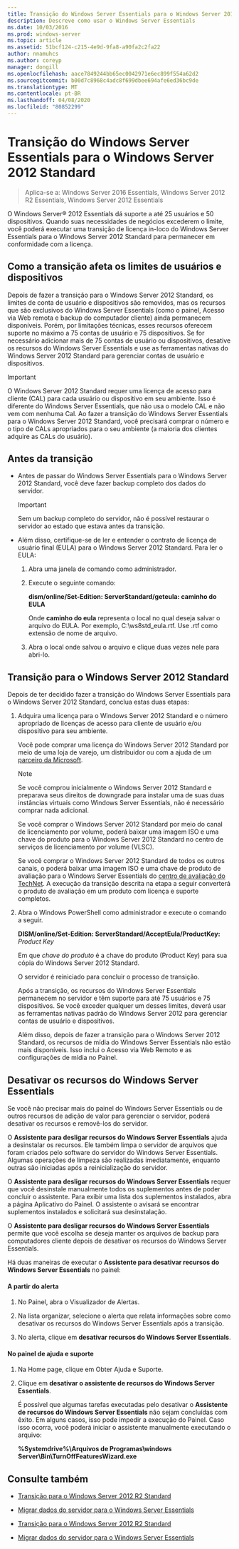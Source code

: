 ```yaml
---
title: Transição do Windows Server Essentials para o Windows Server 2012 Standard
description: Descreve como usar o Windows Server Essentials
ms.date: 10/03/2016
ms.prod: windows-server
ms.topic: article
ms.assetid: 51bcf124-c215-4e9d-9fa8-a90fa2c2fa22
author: nnamuhcs
ms.author: coreyp
manager: dongill
ms.openlocfilehash: aace7849244bb65ec0042971e6ec899f554a62d2
ms.sourcegitcommit: b00d7c8968c4adc8f699dbee694afe6ed36bc9de
ms.translationtype: MT
ms.contentlocale: pt-BR
ms.lasthandoff: 04/08/2020
ms.locfileid: "80852299"
---
```

# <a name="transition-from-windows-server-essentials-to-windows-server-2012-standard"></a>Transição do Windows Server Essentials para o Windows Server 2012 Standard

>Aplica-se a: Windows Server 2016 Essentials, Windows Server 2012 R2 Essentials, Windows Server 2012 Essentials

 O Windows Server&reg; 2012 Essentials dá suporte a até 25 usuários e 50 dispositivos. Quando suas necessidades de negócios excederem o limite, você poderá executar uma transição de licença in-loco do Windows Server Essentials para o Windows Server 2012 Standard para permanecer em conformidade com a licença.  
  
## <a name="how-the-transition-affects-user-and-device-limits"></a>Como a transição afeta os limites de usuários e dispositivos  
 Depois de fazer a transição para o Windows Server 2012 Standard, os limites de conta de usuário e dispositivos são removidos, mas os recursos que são exclusivos do Windows Server Essentials (como o painel, Acesso via Web remota e backup do computador cliente) ainda permanecem disponíveis. Porém, por limitações técnicas, esses recursos oferecem suporte no máximo a 75 contas de usuário e 75 dispositivos. Se for necessário adicionar mais de 75 contas de usuário ou dispositivos, desative os recursos do Windows Server Essentials e use as ferramentas nativas do Windows Server 2012 Standard para gerenciar contas de usuário e dispositivos.  
  
> [!IMPORTANT]
>   O Windows Server 2012 Standard requer uma licença de acesso para cliente (CAL) para cada usuário ou dispositivo em seu ambiente. Isso é diferente do Windows Server Essentials, que não usa o modelo CAL e não vem com nenhuma Cal.  Ao fazer a transição do Windows Server Essentials para o Windows Server 2012 Standard, você precisará comprar o número e o tipo de CALs apropriados para o seu ambiente (a maioria dos clientes adquire as CALs do usuário).  
  
## <a name="before-the-transition"></a>Antes da transição  
  
-   Antes de passar do Windows Server Essentials para o Windows Server 2012 Standard, você deve fazer backup completo dos dados do servidor.  
  
    > [!IMPORTANT]
    >  Sem um backup completo do servidor, não é possível restaurar o servidor ao estado que estava antes da transição.  
  
-   Além disso, certifique-se de ler e entender o contrato de licença de usuário final (EULA) para o Windows Server 2012 Standard. Para ler o EULA:  
  
    1.  Abra uma janela de comando como administrador.  
  
    2.  Execute o seguinte comando:  
  
         **dism/online/Set-Edition: ServerStandard/geteula: caminho do EULA**  
  
         Onde **caminho do eula** representa o local no qual deseja salvar o arquivo do EULA. Por exemplo, C:\ws8std_eula.rtf.  Use .rtf como extensão de nome de arquivo.  
  
    3.  Abra o local onde salvou o arquivo e clique duas vezes nele para abri-lo.  
  
## <a name="transition-to--windows-server-2012-standard"></a>Transição para o Windows Server 2012 Standard  
 Depois de ter decidido fazer a transição do Windows Server Essentials para o Windows Server 2012 Standard, conclua estas duas etapas:  
  
1. Adquira uma licença para o Windows Server 2012 Standard e o número apropriado de licenças de acesso para cliente de usuário e/ou dispositivo para seu ambiente.  
  
    Você pode comprar uma licença do Windows Server 2012 Standard por meio de uma loja de varejo, um distribuidor ou com a ajuda de um [parceiro da Microsoft](https://pinpoint.microsoft.com/SelectCulture.aspx).  
  
   > [!NOTE]
   >  Se você comprou inicialmente o Windows Server 2012 Standard e preparava seus direitos de downgrade para instalar uma de suas duas instâncias virtuais como Windows Server Essentials, não é necessário comprar nada adicional.  
   >   
   >  Se você comprar o Windows Server 2012 Standard por meio do canal de licenciamento por volume, poderá baixar uma imagem ISO e uma chave do produto para o Windows Server 2012 Standard no centro de serviços de licenciamento por volume (VLSC).  
   >   
   >  Se você comprar o Windows Server 2012 Standard de todos os outros canais, o poderá baixar uma imagem ISO e uma chave de produto de avaliação para o Windows Server Essentials do [centro de avaliação do TechNet](https://technet.microsoft.com/evalcenter/jj659306.aspx). A execução da transição descrita na etapa a seguir converterá o produto de avaliação em um produto com licença e suporte completos.  
  
2. Abra o Windows PowerShell como administrador e execute o comando a seguir.  
  
    **DISM/online/Set-Edition: ServerStandard/AcceptEula/ProductKey:** *Product Key*  
  
    Em que *chave do produto* é a chave do produto (Product Key) para sua cópia do Windows Server 2012 Standard.  
  
    O servidor é reiniciado para concluir o processo de transição.  
  
   Após a transição, os recursos do Windows Server Essentials permanecem no servidor e têm suporte para até 75 usuários e 75 dispositivos. Se você exceder qualquer um desses limites, deverá usar as ferramentas nativas padrão do Windows Server 2012 para gerenciar contas de usuário e dispositivos.  
  
   Além disso, depois de fazer a transição para o Windows Server 2012 Standard, os recursos de mídia do Windows Server Essentials não estão mais disponíveis. Isso inclui o Acesso via Web Remoto e as configurações de mídia no Painel.  
  
## <a name="turn-off--windows-server-essentials-features"></a>Desativar os recursos do Windows Server Essentials  
 Se você não precisar mais do painel do Windows Server Essentials ou de outros recursos de adição de valor para gerenciar o servidor, poderá desativar os recursos e removê-los do servidor.  
  
 O **Assistente para desligar recursos do Windows Server Essentials** ajuda a desinstalar os recursos. Ele também limpa o servidor de arquivos que foram criados pelo software do servidor do Windows Server Essentials.  Algumas operações de limpeza são realizadas imediatamente, enquanto outras são iniciadas após a reinicialização do servidor.  
  
 O **Assistente para desligar recursos do Windows Server Essentials** requer que você desinstale manualmente todos os suplementos antes de poder concluir o assistente. Para exibir uma lista dos suplementos instalados, abra a página Aplicativo do Painel. O assistente o avisará se encontrar suplementos instalados e solicitará sua desinstalação.  
  
 O **Assistente para desligar recursos do Windows Server Essentials** permite que você escolha se deseja manter os arquivos de backup para computadores cliente depois de desativar os recursos do Windows Server Essentials.  
  
 Há duas maneiras de executar o **Assistente para desativar recursos do Windows Server Essentials** no painel:  
  
#### <a name="from-the-alert"></a>A partir do alerta  
  
1.  No Painel, abra o Visualizador de Alertas.  
  
2.  Na lista organizar, selecione o alerta que relata informações sobre como desativar os recursos do Windows Server Essentials após a transição.  
  
3.  No alerta, clique em **desativar recursos do Windows Server Essentials**.  
  
#### <a name="from-the-get-help-and-support-pane"></a>No painel de ajuda e suporte  
  
1. Na Home page, clique em Obter Ajuda e Suporte.  
  
2. Clique em **desativar o assistente de recursos do Windows Server Essentials**.  
  
   É possível que algumas tarefas executadas pelo desativar o **Assistente de recursos do Windows Server Essentials** não sejam concluídas com êxito. Em alguns casos, isso pode impedir a execução do Painel. Caso isso ocorra, você poderá iniciar o assistente manualmente executando o arquivo:  
  
   **%Systemdrive%\Arquivos de Programas\windows Server\Bin\TurnOffFeaturesWizard.exe**  
  
## <a name="see-also"></a>Consulte também  
  

-   [Transição para o Windows Server 2012 R2 Standard](Transition-from-Windows-Server-2012-R2-Essentials-to-Windows-Server-2012-R2-Standard.md)  
  
-   [Migrar dados do servidor para o Windows Server Essentials](Migrate-Server-Data-to-Windows-Server-Essentials.md)

-   [Transição para o Windows Server 2012 R2 Standard](../migrate/Transition-from-Windows-Server-2012-R2-Essentials-to-Windows-Server-2012-R2-Standard.md)  
  
-   [Migrar dados do servidor para o Windows Server Essentials](../migrate/Migrate-Server-Data-to-Windows-Server-Essentials.md)

